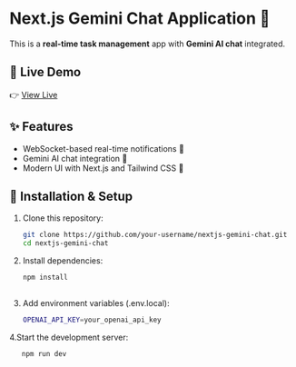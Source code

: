 # Next.js Gemini Chat Application 🚀

This is a **real-time task management** app with **Gemini AI chat** integrated.

## 🔗 Live Demo
👉 [View Live](https://vercel.com/priyeshs-projects-9bf3eda8/task_mang/4oZFnLdw1uAyFnzk24b5mGnPqSNV?filter=errors)

## ✨ Features
- WebSocket-based real-time notifications 📢
- Gemini AI chat integration 🤖
- Modern UI with Next.js and Tailwind CSS 🎨

## 📜 Installation & Setup
1. Clone this repository:
   ```bash
   git clone https://github.com/your-username/nextjs-gemini-chat.git
   cd nextjs-gemini-chat


2. Install dependencies:
   ```bash
   npm install
 
3. Add environment variables (.env.local):
     ```bash
     OPENAI_API_KEY=your_openai_api_key

   
4.Start the development server:
   ```bash
      npm run dev






